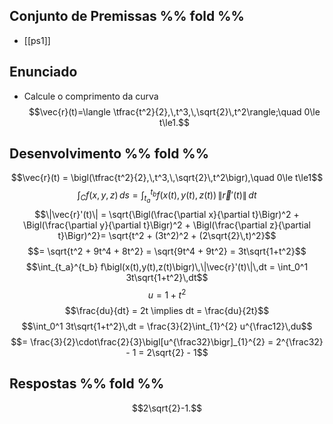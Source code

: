 ## Conjunto de Premissas %% fold %%
- [[ps1]]

## Enunciado
- Calcule o comprimento da curva
$$\vec{r}(t)=\langle \tfrac{t^2}{2},\,t^3,\,\sqrt{2}\,t^2\rangle;\quad 0\le t\le1.$$
## Desenvolvimento %% fold %%
$$\vec{r}(t) = \bigl(\tfrac{t^2}{2},\,t^3,\,\sqrt{2}\,t^2\bigr),\quad 0\le t\le1$$
$$\int_C f(x,y,z)\,ds = \int_{t_a}^{t_b} f\bigl(x(t),y(t),z(t)\bigr)\,\|\vec{r}'(t)\|\,dt$$
$$\|\vec{r}'(t)\| = \sqrt{\Bigl(\frac{\partial x}{\partial t}\Bigr)^2 + \Bigl(\frac{\partial y}{\partial t}\Bigr)^2 + \Bigl(\frac{\partial z}{\partial t}\Bigr)^2}= \sqrt{t^2 + (3t^2)^2 + (2\sqrt{2}\,t)^2}$$
$$= \sqrt{t^2 + 9t^4 + 8t^2} = \sqrt{9t^4 + 9t^2} = 3t\sqrt{1+t^2}$$
$$\int_{t_a}^{t_b} f\bigl(x(t),y(t),z(t)\bigr)\,\|\vec{r}'(t)\|\,dt = \int_0^1 3t\sqrt{1+t^2}\,dt$$
$$u = 1 + t^2$$
$$\frac{du}{dt} = 2t \implies dt = \frac{du}{2t}$$
$$\int_0^1 3t\sqrt{1+t^2}\,dt = \frac{3}{2}\int_{1}^{2} u^{\frac12}\,du$$
$$= \frac{3}{2}\cdot\frac{2}{3}\bigl[u^{\frac32}\bigr]_{1}^{2} = 2^{\frac32} - 1 = 2\sqrt{2} - 1$$

## Respostas %% fold %%
$$2\sqrt{2}-1.$$